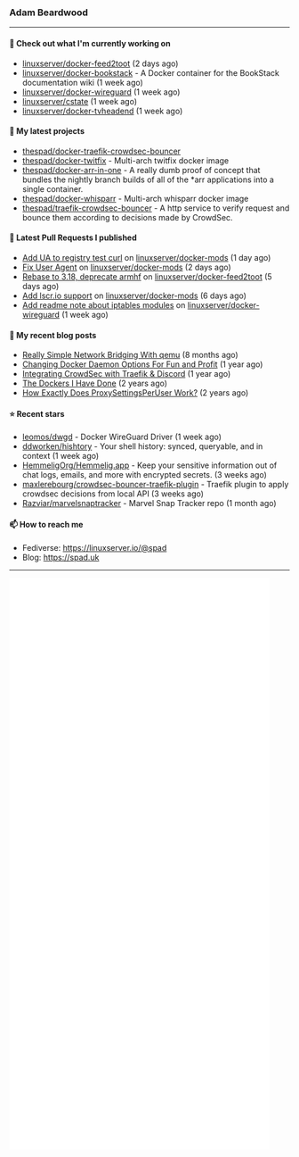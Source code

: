 ### Adam Beardwood
---
#### 👷 Check out what I'm currently working on

- [linuxserver/docker-feed2toot](https://github.com/linuxserver/docker-feed2toot) (2 days ago)
- [linuxserver/docker-bookstack](https://github.com/linuxserver/docker-bookstack) - A Docker container for the BookStack documentation wiki (1 week ago)
- [linuxserver/docker-wireguard](https://github.com/linuxserver/docker-wireguard) (1 week ago)
- [linuxserver/cstate](https://github.com/linuxserver/cstate) (1 week ago)
- [linuxserver/docker-tvheadend](https://github.com/linuxserver/docker-tvheadend) (1 week ago)

#### 🌱 My latest projects

- [thespad/docker-traefik-crowdsec-bouncer](https://github.com/thespad/docker-traefik-crowdsec-bouncer)
- [thespad/docker-twitfix](https://github.com/thespad/docker-twitfix) - Multi-arch twitfix docker image
- [thespad/docker-arr-in-one](https://github.com/thespad/docker-arr-in-one) - A really dumb proof of concept that bundles the nightly branch builds of all of the *arr applications into a single container.
- [thespad/docker-whisparr](https://github.com/thespad/docker-whisparr) - Multi-arch whisparr docker image
- [thespad/traefik-crowdsec-bouncer](https://github.com/thespad/traefik-crowdsec-bouncer) - A http service to verify request and bounce them according to decisions made by CrowdSec.

#### 🔨 Latest Pull Requests I published

- [Add UA to registry test curl](https://github.com/linuxserver/docker-mods/pull/712) on [linuxserver/docker-mods](https://github.com/linuxserver/docker-mods) (1 day ago)
- [Fix User Agent](https://github.com/linuxserver/docker-mods/pull/710) on [linuxserver/docker-mods](https://github.com/linuxserver/docker-mods) (2 days ago)
- [Rebase to 3.18, deprecate armhf](https://github.com/linuxserver/docker-feed2toot/pull/9) on [linuxserver/docker-feed2toot](https://github.com/linuxserver/docker-feed2toot) (5 days ago)
- [Add lscr.io support](https://github.com/linuxserver/docker-mods/pull/709) on [linuxserver/docker-mods](https://github.com/linuxserver/docker-mods) (6 days ago)
- [Add readme note about iptables modules](https://github.com/linuxserver/docker-wireguard/pull/267) on [linuxserver/docker-wireguard](https://github.com/linuxserver/docker-wireguard) (1 week ago)

#### 📜 My recent blog posts

- [Really Simple Network Bridging With qemu](https://spad.uk/really-simple-network-bridging-with-qemu/) (8 months ago)
- [Changing Docker Daemon Options For Fun and Profit](https://spad.uk/changing-docker-daemon-options-for-fun-and-profit/) (1 year ago)
- [Integrating CrowdSec with Traefik &amp; Discord](https://spad.uk/integrating-crowdsec-with-traefik-discord/) (1 year ago)
- [The Dockers I Have Done](https://spad.uk/the-dockers-ive-done/) (2 years ago)
- [How Exactly Does ProxySettingsPerUser Work?](https://spad.uk/how-does-proxysettingsperuser-work/) (2 years ago)

#### ⭐ Recent stars

- [leomos/dwgd](https://github.com/leomos/dwgd) - Docker WireGuard Driver (1 week ago)
- [ddworken/hishtory](https://github.com/ddworken/hishtory) - Your shell history: synced, queryable, and in context (1 week ago)
- [HemmeligOrg/Hemmelig.app](https://github.com/HemmeligOrg/Hemmelig.app) - Keep your sensitive information out of chat logs, emails, and more with encrypted secrets. (3 weeks ago)
- [maxlerebourg/crowdsec-bouncer-traefik-plugin](https://github.com/maxlerebourg/crowdsec-bouncer-traefik-plugin) - Traefik plugin to apply crowdsec decisions from local API (3 weeks ago)
- [Razviar/marvelsnaptracker](https://github.com/Razviar/marvelsnaptracker) - Marvel Snap Tracker repo (1 month ago)

#### 📫 How to reach me
- Fediverse: https://linuxserver.io/@spad
- Blog: https://spad.uk
---
<img src="https://raw.githubusercontent.com/thespad/thespad/main/github-metrics.svg">
